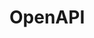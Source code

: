 

# OpenAPI
<!--
 终于放弃了单调的swagger-ui了，选择了这款神器—knife4j 
https://mp.weixin.qq.com/s/pugZdhcJLO1NTMgg46m6iw
 Spring Boot 禁用 Swagger 的三种方式 
https://mp.weixin.qq.com/s/12z1Cy7Xj-5ldUB22AVDQg
 SpringBoot 集成Swagger2自动生成文档和导出成静态文件 
https://mp.weixin.qq.com/s/F5IU9AzL_lS_eOT6DOAtwg
Swagger3.0官方starter诞生，可以扔掉那些野生starter了
https://juejin.im/post/6878956091670495240

 ***如何在Swagger2或Swagger3中增加Json Web Token 
https://mp.weixin.qq.com/s/Yc2B2-jjB2fpZU94YHILeA 
https://mp.weixin.qq.com/s/cGe9McwKodmXDh3Le1Nvjw
 API 网关从入门到放弃
https://mp.weixin.qq.com/s/csyERXLzC_u2QhWFJ6c83g
 
-->


<!-- 
mock平台
-->